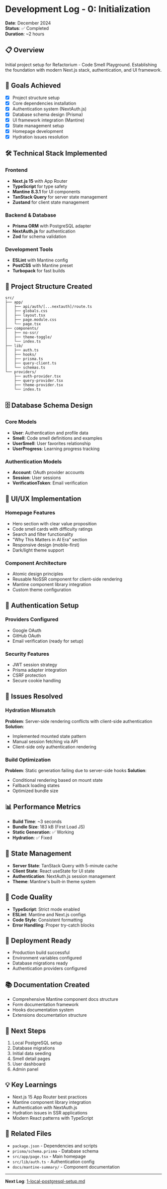 # Development Log - 0: Initialization

**Date**: December 2024  
**Status**: ✅ Completed  
**Duration**: ~2 hours

## 📋 Overview
Initial project setup for Refactorium - Code Smell Playground. Establishing the foundation with modern Next.js stack, authentication, and UI framework.

## 🎯 Goals Achieved
- [x] Project structure setup
- [x] Core dependencies installation
- [x] Authentication system (NextAuth.js)
- [x] Database schema design (Prisma)
- [x] UI framework integration (Mantine)
- [x] State management setup
- [x] Homepage development
- [x] Hydration issues resolution

## 🛠️ Technical Stack Implemented

### Frontend
- **Next.js 15** with App Router
- **TypeScript** for type safety
- **Mantine 8.3.1** for UI components
- **TanStack Query** for server state management
- **Zustand** for client state management

### Backend & Database
- **Prisma ORM** with PostgreSQL adapter
- **NextAuth.js** for authentication
- **Zod** for schema validation

### Development Tools
- **ESLint** with Mantine config
- **PostCSS** with Mantine preset
- **Turbopack** for fast builds

## 📁 Project Structure Created
```
src/
├── app/
│   ├── api/auth/[...nextauth]/route.ts
│   ├── globals.css
│   ├── layout.tsx
│   ├── page.module.css
│   └── page.tsx
├── components/
│   ├── no-ssr/
│   ├── theme-toggle/
│   └── index.ts
├── lib/
│   ├── auth.ts
│   ├── hooks/
│   ├── prisma.ts
│   ├── query-client.ts
│   └── schemas.ts
└── providers/
    ├── auth-provider.tsx
    ├── query-provider.tsx
    ├── theme-provider.tsx
    └── index.ts
```

## 🗄️ Database Schema Design

### Core Models
- **User**: Authentication and profile data
- **Smell**: Code smell definitions and examples
- **UserSmell**: User favorites relationship
- **UserProgress**: Learning progress tracking

### Authentication Models
- **Account**: OAuth provider accounts
- **Session**: User sessions
- **VerificationToken**: Email verification

## 🎨 UI/UX Implementation

### Homepage Features
- Hero section with clear value proposition
- Code smell cards with difficulty ratings
- Search and filter functionality
- "Why This Matters in AI Era" section
- Responsive design (mobile-first)
- Dark/light theme support

### Component Architecture
- Atomic design principles
- Reusable NoSSR component for client-side rendering
- Mantine component library integration
- Custom theme configuration

## 🔐 Authentication Setup

### Providers Configured
- Google OAuth
- GitHub OAuth
- Email verification (ready for setup)

### Security Features
- JWT session strategy
- Prisma adapter integration
- CSRF protection
- Secure cookie handling

## 🐛 Issues Resolved

### Hydration Mismatch
**Problem**: Server-side rendering conflicts with client-side authentication
**Solution**: 
- Implemented mounted state pattern
- Manual session fetching via API
- Client-side only authentication rendering

### Build Optimization
**Problem**: Static generation failing due to server-side hooks
**Solution**:
- Conditional rendering based on mount state
- Fallback loading states
- Optimized bundle size

## 📊 Performance Metrics
- **Build Time**: ~3 seconds
- **Bundle Size**: 183 kB (First Load JS)
- **Static Generation**: ✅ Working
- **Hydration**: ✅ Fixed

## 🔄 State Management
- **Server State**: TanStack Query with 5-minute cache
- **Client State**: React useState for UI state
- **Authentication**: NextAuth.js session management
- **Theme**: Mantine's built-in theme system

## 📝 Code Quality
- **TypeScript**: Strict mode enabled
- **ESLint**: Mantine and Next.js configs
- **Code Style**: Consistent formatting
- **Error Handling**: Proper try-catch blocks

## 🚀 Deployment Ready
- Production build successful
- Environment variables configured
- Database migrations ready
- Authentication providers configured

## 📚 Documentation Created
- Comprehensive Mantine component docs structure
- Form documentation framework
- Hooks documentation system
- Extensions documentation structure

## 🎯 Next Steps
1. Local PostgreSQL setup
2. Database migrations
3. Initial data seeding
4. Smell detail pages
5. User dashboard
6. Admin panel

## 💡 Key Learnings
- Next.js 15 App Router best practices
- Mantine component library integration
- Authentication with NextAuth.js
- Hydration issues in SSR applications
- Modern React patterns with TypeScript

## 🔗 Related Files
- `package.json` - Dependencies and scripts
- `prisma/schema.prisma` - Database schema
- `src/app/page.tsx` - Main homepage
- `src/lib/auth.ts` - Authentication config
- `docs/mantine-summary/` - Component documentation

---
**Next Log**: [1-local-postgresql-setup.md](./1-local-postgresql-setup.md)
